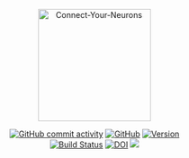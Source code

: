 <p align="center">
  <img
    width="200"
    src="https://raw.githubusercontent.com/Zhuolin0212/Connect-Your-Neurons/master/logo.png"
    alt="Connect-Your-Neurons"
  />
</p>
<p align="center">
  <a href="https://img.shields.io/github/commit-activity/m/Zhuolin0212/Connect-Your-Neurons?style=plastic"
    ><img
      src="https://img.shields.io/github/commit-activity/m/Zhuolin0212/Connect-Your-Neurons?style=plastic"
      alt="GitHub commit activity"
  /></a>
  <a href="https://github.com/Zhuolin0212/Connect-Your-Neurons/blob/master/LICENSE"
    ><img
      src="https://img.shields.io/github/license/Zhuolin0212/Project1?style=plastic"
      alt="GitHub"
  /></a>
  <a href="https://img.shields.io/badge/version-0.01-brightgreen"
    ><img
      src="https://img.shields.io/badge/version-0.01-brightgreen"
      alt="Version"/></a
  ><br />
  <a href="https://travis-ci.org/Zhuolin0212/Connect-Your-Neurons.svg?branch=master)](https://travis-ci.org/Zhuolin0212/Connect-Your-Neurons"
    ><img
      src="https://travis-ci.org/Zhuolin0212/Connect-Your-Neurons.svg?branch=master"
      alt="Build Status"
  /></a>
 <a href="https://doi.org/10.5281/zenodo.4023294"
    ><img 
      src="https://zenodo.org/badge/DOI/10.5281/zenodo.4023294.svg" 
      alt="DOI"
 ></a>
 <a href="https://codecov.io/gh/Zhuolin0212/Connect-Your-Neurons"
    ><img src="https://codecov.io/gh/Zhuolin0212/Connect-Your-Neurons/branch/master/graph/badge.svg" 
 /></a>
</p>
<p></p>
<!-- This is commented out. 

<<<<<<< HEAD
<<<<<<< HEAD
# Connect Your Neurons
=======
>>>>>>> 4875d19dd8a0f9b6c98e38da57ecb78e02f12ba1

=======
# Connect Your Neurons
[comment]: <> (![GitHub commit activity](https://img.shields.io/github/commit-activity/m/Zhuolin0212/Connect-Your-Neurons?style=plastic))
[comment]: <> (![GitHub](https://img.shields.io/github/license/Zhuolin0212/Project1?style=plastic))
[comment]: <> (![Version](https://img.shields.io/badge/version-0.01-brightgreen))
[comment]: <> ([![Build Status](https://travis-ci.org/Zhuolin0212/Connect-Your-Neurons.svg?branch=master)](https://travis-ci.org/Zhuolin0212/Connect-Your-Neurons))
[comment]: <> ([![DOI](https://zenodo.org/badge/DOI/10.5281/zenodo.4023294.svg)](https://doi.org/10.5281/zenodo.4023294))
=======
>>>>>>> 4875d19dd8a0f9b6c98e38da57ecb78e02f12ba1

>>>>>>> 75344f79e9df9c679f180ff7905048137f982ea0  
-->
>**Quick:** Quick prototyping :rocket:  
>**Convenience:** Convert trained models between different frameworks on the go :recycle:  
>**Support:** Works for every major deep learning framework :100:  
>**Easy:** Interactive GUI :computer:  

# ▶</strong> Youtube Link
[![Youtube](http://img.youtube.com/vi/H0h6bSO6XEI/0.jpg)](http://www.youtube.com/watch?v=H0h6bSO6XEI "111")

# 💡 Installation & Getting Started
1) Clone this repository
```
git clone https://github.com/Zhuolin0212/Connect-Your-Neurons.git
```
2) Execute ```pip install -r requirements.txt``` to install all necessary libraries.
3) Open Flask_App folder and execute ```set FLASK_APP=main.py``` command in cmd if you are using windows or in bash shell if you are using either Linux or Mac.
4) Execute ```flask run``` command in cmd if you are using windows or in bash shell if you are using either Linux or Mac to start the application at ```http://localhost:5000```.
# ❓ What is Connect Your Neurons?
Connect Your Neurons cen help users rapidly prototype for neural networks with GUI. It also can help deep learning user easily and efficiently convert trained models between frameworks.

# 🙋 Why jump to us
If you jump into our group project, you will enhance your deep network knowledge and learn more about neural network framework. This intermediate app will enable beginners of deep learning to better and more intuitive understanding of neural networks. And it make it easy to add new deep learning frameworks for users. 


# 📢 Disclosure

We know that some of you may not have the necessary knowledge to build this software, but we can assure you that you just require some basic fundamental skills like python and machine learning to work on this project and build the software. Plus, you will learn something new and cool.

# 🔮 Features For Our Application
- Generate an architecture in keras, pytorch etc based on parameters provided
- Convert a keras architecture to pytorch & vice versa
- Convert a trained keras model to pytorch and vice versa by providing an architecture file and weights.
- Given parameters and architecture train a model on cloud and ship back the architecture & weights to the customer.
# 📝 License
Copyright © 2020-present, [Contributors](https://github.com/Zhuolin0212/Connect-Your-Neurons/graphs/contributors).<br>
This project is [MIT](https://github.com/Zhuolin0212/Connect-Your-Neurons/blob/master/LICENSE) licensed.
